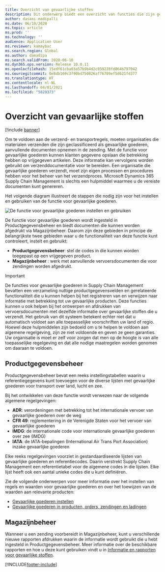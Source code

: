 ```yaml
---
title: Overzicht van gevaarlijke stoffen
description: Dit onderwerp biedt een overzicht van functies die zijn gerelateerd aan het afhandelen en documenteren van gevaarlijke stoffen tijdens productgegevensbeheer en magazijnbeheer.
author: dasani-madipalli
ms.date: 06/10/2020
ms.topic: article
ms.prod: ''
ms.technology: ''
audience: Application User
ms.reviewer: kamaybac
ms.search.region: Global
ms.author: damadipa
ms.search.validFrom: 2020-06-10
ms.dyn365.ops.version: Release 10.0.11
ms.openlocfilehash: 15edf61cba03a57b9b4d2c939228fd064b797942
ms.sourcegitcommit: 0e8db169c3f90bd750826af76709ef5d621fd377
ms.translationtype: HT
ms.contentlocale: nl-NL
ms.lasthandoff: 04/01/2021
ms.locfileid: "5829373"
---
```

# <a name="hazardous-materials-overview"></a>Overzicht van gevaarlijke stoffen

[!include [banner](../includes/banner.md)]

Om te voldoen aan de verzend- en transportregels, moeten organisaties die materialen verzenden die zijn geclassificeerd als gevaarlijke goederen, aanvullende documenten opnemen in de zending. Met de functie voor gevaarlijke goederen kunnen klanten gegevens opslaan die betrekking hebben op vrijgegeven artikelen. Deze informatie kan vervolgens worden gebruikt om verzenddocumentatie voor te bereiden. Een organisatie die gevaarlijke goederen verzendt, moet zijn eigen processen en procedures hebben voor het beheer van het verzendproces. Microsoft Dynamics 365 Supply Chain Management is slechts een hulpmiddel waarmee u de vereiste documenten kunt genereren.

Het volgende diagram illustreert de stappen die nodig zijn voor het instellen en gebruiken van de functie voor gevaarlijke goederen.

![De functie voor gevaarlijke goederen instellen en gebruiken](media/hazmat-overview.png "De functie voor gevaarlijke goederen instellen en gebruiken")

De functie voor gevaarlijke goederen wordt ingesteld in Productgegevensbeheer en biedt documenten die kunnen worden afgedrukt via Magazijnbeheer. Daarom zijn deze gebieden in principe de belangrijkste twee gebieden waar u de functionaliteit van deze functie kunt controleert, instelt en gebruikt:

- **Productgegevensbeheer**: stel de codes in die kunnen worden toegepast op een vrijgegeven product.
- **Magazijnbeheer** : werk met aanvullende vervoersdocumenten die voor zendingen worden afgedrukt.

> [!IMPORTANT]
> De functies voor gevaarlijke goederen in Supply Chain Management bevatten een verzameling nuttige productgegevensvelden en gerelateerde functionaliteit die u kunnen helpen bij het registreren van en verwijzen naar informatie met betrekking tot uw gevaarlijke producten. Deze functies kunnen u ook helpen bij het ontwerpen en afdrukken van vervoersdocumenten met dezelfde informatie over gevaarlijke stoffen die u verzendt. Het gebruik van dit systeem betekent echter niet dat u automatisch voldoet aan alle toepasselijke voorschriften uw land of regio. Hoewel deze hulpmiddelen zijn bedoeld om u te helpen te voldoen aan algemene regelgeving, zijn ze niet voldoende en geven ze geen garanties. Uw organisatie is moet er zelf voor zorgen dat men op de hoogte is van alle toepasselijke regelgeving en dat alle nodige maatregelen worden genomen om daaraan te voldoen.

## <a name="product-information-management"></a>Productgegevensbeheer

Productgegevensbeheer bevat een reeks instellingstabellen waarin u referentiegegevens kunt toevoegen voor de diverse lijsten met gevaarlijke goederen voor transport over land, lucht en zee.

Bij het ontwikkelen van deze functie wordt verwezen naar de volgende algemene regelgevingen:

- **ADR**: verordeningen met betrekking tot het internationale vervoer van gevaarlijke goederen over de weg
- **CFR 49**: reglementering in de Verenigde Staten voor het vervoer van gevaarlijke goederen
- **IMDG**: de internationale code voor internationale gevaarlijke goederen over zee (IMDG)
- **IATA**: de IATA-bepalingen (International Air Trans Port Association) inzake gevaarlijke goederen

Elke reeks regelgevingen voorziet in gestandaardiseerde lijsten van gevaarlijke goederen en referentiecodes. Daarin verstrekt Supply Chain Management een referentietabel voor de algemene codes in die lijsten. Elke lijst heeft ook een aantal unieke codes die u kunt definiëren.

Zie de volgende onderwerpen voor meer informatie over het instellen van regels en waarden voor gevaarlijke goederen en over het toewijzen van de waarden aan relevante producten:

- [Gevaarlijke goederen instellen](hazmat-setup.md)
- [Gevaarlijke goederen in producten, orders, zendingen en ladingen](hazmat-items.md)

## <a name="warehouse-management"></a>Magazijnbeheer

Wanneer u een zending voorbereidt in Magazijnbeheer, kunt u verschillende nieuwe rapporten afdrukken waarin de informatie wordt gebruikt die u hebt ingesteld in Productgegevensbeheer. Meer informatie over de beschikbare rapporten en hoe u deze kunt gebruiken vindt u in [Informatie en rapporten voor gevaarlijke stoffen](hazmat-reports.md).


[!INCLUDE[footer-include](../../includes/footer-banner.md)]